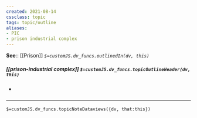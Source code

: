 ```yaml
---
created: 2021-08-14
cssclass: topic
tags: topic/outline
aliases:
- PIC
- prison industrial complex
---
```


**See**:: [[Prison]]
*`$=customJS.dv_funcs.outlinedIn(dv, this)`*

##### [[prison-industrial complex]] `$=customJS.dv_funcs.topicOutlineHeader(dv, this)`
- 

### <hr class="dataviews"/>

`$=customJS.dv_funcs.topicNoteDataviews({dv, that:this})`


